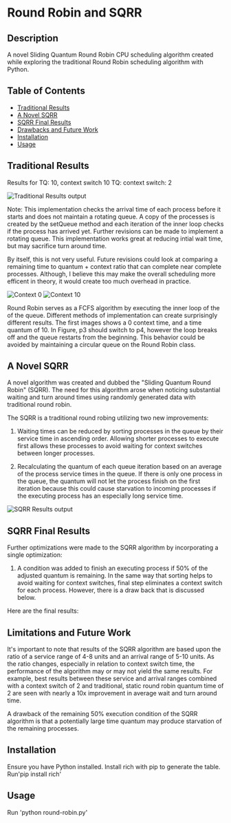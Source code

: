 # Round Robin and SQRR

## Description

A novel Sliding Quantum Round Robin CPU scheduling algorithm created while exploring the traditional Round Robin scheduling algorithm with Python.  

## Table of Contents
- [Traditional Results](#traditional-results)
- [A Novel SQRR](#a-novel-sqrr)
- [SQRR Final Results](#sqrr-final-results)
- [Drawbacks and Future Work](#drawbacks-and-future-work)
- [Installation](#installation)
- [Usage](#usage)

## Traditional Results

Results for TQ: 10, context switch 10  TQ: context switch: 2

![Traditional Results output](./results/results.png)

Note: This implementation checks the arrival time of each process before it starts and does not maintain a rotating queue. A copy of the processes is created by the setQueue method and each iteration of the inner loop checks if the process has arrived yet. Further revisions can be made to implement a rotating queue. This implementation works great at reducing intial wait time, but may sacrifice turn around time. 

By itself, this is not very useful. Future revisions could look at comparing a remaining time to quantum + context ratio that can complete near complete processes. Although, I believe this may make the overall scheduling more efficent in theory, it would create too much overhead in practice. 

![Context 0](./results/gantt-0-context.PNG) ![Context 10](./results/gantt-10-context.PNG)

Round Robin serves as a FCFS algorithm by executing the inner loop of the of the queue. Different methods of implementation can create surprisingly different results. The first images shows a 0 context time, and a time quantum of 10. In Figure, p3 should switch to p4, however the loop breaks off and the queue restarts from the beginning. This behavior could be avoided by maintaining a circular queue on the Round Robin class. 

## A Novel SQRR 

A novel algorithm was created and dubbed the "Sliding Quantum Round Robin" (SQRR). The need for this algorithm arose when noticing substantial waiting and turn around times using randomly generated data with traditional round robin. 

The SQRR is a traditional round robing utilizing two new improvements:

1. Waiting times can be reduced by sorting processes in the queue by their service time in ascending order. Allowing shorter processes to execute first allows these processes to avoid waiting for context switches between longer processes. 

2. Recalculating the quantum of each queue iteration based on an average of the process service times in the queue. If there is only one process in the queue, the quantum will not let the process finish on the first iteration because this could cause starvation to incoming processes if the executing process has an especially long service time. 

![SQRR Results output](./results/sqrr-first-results.PNG)

## SQRR Final Results

Further optimizations were made to the SQRR algorithm by incorporating a single optimization:

1. A condition was added to finish an executing process if 50% of the adjusted quantum is remaining. In the same way that sorting helps to avoid waiting for context switches, final step eliminates a context switch for each process. However, there is a draw back that is discussed below. 

Here are the final results:

## Limitations and Future Work

It's important to note that results of the SQRR algorithm are based upon the ratio of a service range of 4-8 units and an arrival range of 5-10 units. As the ratio changes, especially in relation to context switch time, the performance of the algorithm may or may not yield the same results. For example, best results between these service and arrival ranges combined with a context switch of 2 and traditional, static round robin quantum time of 2 are seen with nearly a 10x improvement in average wait and turn around time. 

A drawback of the remaining 50% execution condition of the SQRR algorithm is that a potentially large time quantum may produce starvation of the remaining processes. 


## Installation

Ensure you have Python installed. Install rich with pip to generate the table. Run'pip install rich'

## Usage

Run 'python round-robin.py'



